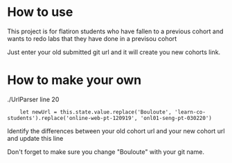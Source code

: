 # How to use
This project is for flatiron students who have fallen to a previous cohort and wants to redo labs that they have done in a previsou cohort

Just enter your old submitted git url and it will create you new cohorts link.

# How to make your own
./UrlParser line 20

        let newUrl = this.state.value.replace('Bouloute', 'learn-co-students').replace('online-web-pt-120919', 'onl01-seng-pt-030220')

Identify the differences between your old cohort url and your new cohort url and update this line


Don't forget to make sure you change "Bouloute" with your git name.